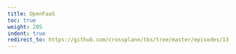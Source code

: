 ```yaml
---
title: OpenFaaS
toc: true
weight: 205
indent: true
redirect_to: https://github.com/crossplane/tbs/tree/master/episodes/13
---
```

